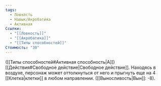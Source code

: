 ```yaml
---
tags:
  - Ловкость
  - Навык/Акробатика
  - Активная
Ссылки:
  - "[[Ловкость]]"
  - "[[Акробатика]]"
  - "[[Типы способностей]]"
Стоимость: "30"
---
```

([[Типы способностей#Активная способность|А]]) [[Действия#Свободное действие|Свободное действие]]. Находясь в воздухе, персонаж может оттолкнуться от него и прыгнуть еще на 4 [[Клетка|клетки]] в любом направлении. ([[Выносливость|Вын]]: -8).